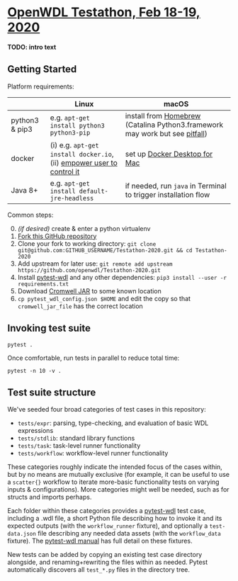 # [OpenWDL Testathon, Feb 18-19, 2020](https://support.terra.bio/hc/en-us/articles/360039208432-Announcing-the-OpenWDL-Testathon-Feb-18-19-2020)

**TODO: intro text**

## Getting Started

Platform requirements:

| | Linux | macOS |
| - | ----- | ----- |
| python3 & pip3 | e.g. `apt-get install python3 python3-pip` | install from [Homebrew](https://formulae.brew.sh/formula/python) (Catalina Python3.framework may work but see [pitfall](https://stackoverflow.com/questions/57630314/ssl-certificate-verify-failed-error-with-python3-on-macos-10-15)) |
| docker | (i) e.g. `apt-get install docker.io`, (ii) [empower user to control it](https://docs.docker.com/install/linux/linux-postinstall/) | set up [Docker Desktop for Mac](https://hub.docker.com/editions/community/docker-ce-desktop-mac) |
| Java 8+ | e.g. `apt-get install default-jre-headless` | if needed, run `java` in Terminal to trigger installation flow |

Common steps:

0. *(if desired)* create & enter a python virtualenv
1. [Fork this GitHub repository](https://github.com/openwdl/Testathon-2020)
2. Clone your fork to working directory: 
```git clone git@github.com:GITHUB_USERNAME/Testathon-2020.git && cd Testathon-2020```
3. Add upstream for later use:
```git remote add upstream https://github.com/openwdl/Testathon-2020.git```
4. Install [pytest-wdl](https://pypi.org/project/pytest-wdl/) and any other dependencies:
```pip3 install --user -r requirements.txt```
5. Download [Cromwell JAR](https://github.com/broadinstitute/cromwell/releases/download/48/cromwell-48.jar) to some known location
6. `cp pytest_wdl_config.json $HOME` and edit the copy so that `cromwell_jar_file` has the correct location

## Invoking test suite

```
pytest .
```

Once comfortable, run tests in parallel to reduce total time:

```
pytest -n 10 -v .
```

## Test suite structure

We've seeded four broad categories of test cases in this repository:

* `tests/expr`: parsing, type-checking, and evaluation of basic WDL expressions
* `tests/stdlib`: standard library functions
* `tests/task`: task-level runner functionality
* `tests/workflow`: workflow-level runner functionality

These categories roughly indicate the intended focus of the cases within, but by no means are mutually exclusive (for example, it can be useful to use a `scatter{}` workflow to iterate more-basic functionality tests on varying inputs & configurations). More categories might well be needed, such as for structs and imports perhaps.

Each folder within these categories provides a [pytest-wdl](https://github.com/EliLillyCo/pytest-wdl) test case, including a .wdl file, a short Python file describing how to invoke it and its expected outputs (with the `workflow_runner` fixture), and optionally a `test-data.json` file describing any needed data assets (with the `workflow_data` fixture). The [pytest-wdl manual](https://pytest-wdl.readthedocs.io/en/stable/index.html) has full detail on these fixtures.

New tests can be added by copying an existing test case directory alongside, and renaming+rewriting the files within as needed. Pytest automatically discovers all `test_*.py` files in the directory tree.
